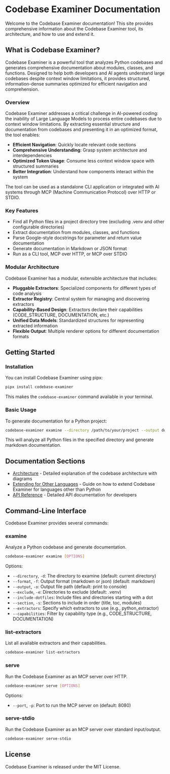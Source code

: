 # Codebase Examiner Documentation

Welcome to the Codebase Examiner documentation! This site provides comprehensive information about the Codebase Examiner tool, its architecture, and how to use and extend it.

## What is Codebase Examiner?

Codebase Examiner is a powerful tool that analyzes Python codebases and generates comprehensive documentation about modules, classes, and functions. Designed to help both developers and AI agents understand large codebases despite context window limitations, it provides structured, information-dense summaries optimized for efficient navigation and comprehension.

### Overview

Codebase Examiner addresses a critical challenge in AI-powered coding: the inability of Large Language Models to process entire codebases due to context window limitations. By extracting essential structure and documentation from codebases and presenting it in an optimized format, the tool enables:

- **Efficient Navigation**: Quickly locate relevant code sections
- **Comprehensive Understanding**: Grasp system architecture and interdependencies
- **Optimized Token Usage**: Consume less context window space with structured summaries
- **Better Integration**: Understand how components interact within the system

The tool can be used as a standalone CLI application or integrated with AI systems through MCP (Machine Communication Protocol) over HTTP or STDIO.

### Key Features

- Find all Python files in a project directory tree (excluding .venv and other configurable directories)
- Extract documentation from modules, classes, and functions
- Parse Google-style docstrings for parameter and return value documentation
- Generate documentation in Markdown or JSON format
- Run as a CLI tool, MCP over HTTP, or MCP over STDIO

### Modular Architecture

Codebase Examiner has a modular, extensible architecture that includes:

- **Pluggable Extractors**: Specialized components for different types of code analysis
- **Extractor Registry**: Central system for managing and discovering extractors
- **Capability-Based Design**: Extractors declare their capabilities (CODE_STRUCTURE, DOCUMENTATION, etc.)
- **Unified Data Models**: Standardized structures for representing extracted information
- **Flexible Output**: Multiple renderer options for different documentation formats

## Getting Started

### Installation

You can install Codebase Examiner using pipx:

```bash
pipx install codebase-examiner
```

This makes the `codebase-examiner` command available in your terminal.

### Basic Usage

To generate documentation for a Python project:

```bash
codebase-examiner examine --directory /path/to/your/project --output docs.md
```

This will analyze all Python files in the specified directory and generate markdown documentation.

## Documentation Sections

- [Architecture](architecture.md) - Detailed explanation of the codebase architecture with diagrams
- [Extending for Other Languages](extending.md) - Guide on how to extend Codebase Examiner for languages other than Python
- [API Reference](api-reference.md) - Detailed API documentation for developers

## Command-Line Interface

Codebase Examiner provides several commands:

### examine

Analyze a Python codebase and generate documentation.

```bash
codebase-examiner examine [OPTIONS]
```

Options:
- `--directory`, `-d`: The directory to examine (default: current directory)
- `--format`, `-f`: Output format (markdown or json) (default: markdown)
- `--output`, `-o`: Output file path (default: print to console)
- `--exclude`, `-e`: Directories to exclude (default: .venv)
- `--include-dotfiles`: Include files and directories starting with a dot
- `--section`, `-s`: Sections to include in order (title, toc, modules)
- `--extractors`: Specify which extractors to use (e.g., python_extractor)
- `--capabilities`: Filter by capability type (e.g., CODE_STRUCTURE, DOCUMENTATION)

### list-extractors

List all available extractors and their capabilities.

```bash
codebase-examiner list-extractors
```

### serve

Run the Codebase Examiner as an MCP server over HTTP.

```bash
codebase-examiner serve [OPTIONS]
```

Options:
- `--port`, `-p`: Port to run the MCP server on (default: 8080)

### serve-stdio

Run the Codebase Examiner as an MCP server over standard input/output.

```bash
codebase-examiner serve-stdio
```

## License

Codebase Examiner is released under the MIT License.
